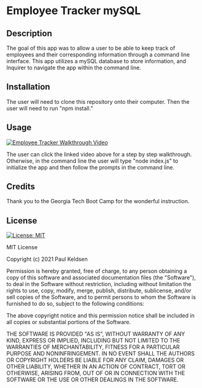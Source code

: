 # Employee Tracker mySQL

## Description
The goal of this app was to allow a user to be able to keep track of employees and their corresponding information through a command line interface.  This app utilizes a mySQL database to store information, and Inquirer to navigate the app within the command line.

## Installation
The user will need to clone this repository onto their computer.  Then the user will need to run "npm install."

## Usage
[![Employee Tracker Walkthrough Video](http://img.youtube.com/vi/qUtW86Nw5-4/0.jpg)](http://www.youtube.com/watch?v=qUtW86Nw5-4 "Employee Tracker Walkthrough Video")

The user can click the linked video above for a step by step walkthrough. Otherwise, in the command line the user will type "node index.js" to initialize the app and then follow the prompts in the command line.

## Credits
Thank you to the Georgia Tech Boot Camp for the wonderful instruction.

## License
[![License: MIT](https://img.shields.io/badge/License-MIT-yellow.svg)](https://opensource.org/licenses/MIT)

MIT License

Copyright (c) 2021 Paul Keldsen

Permission is hereby granted, free of charge, to any person obtaining a copy
of this software and associated documentation files (the "Software"), to deal
in the Software without restriction, including without limitation the rights
to use, copy, modify, merge, publish, distribute, sublicense, and/or sell
copies of the Software, and to permit persons to whom the Software is
furnished to do so, subject to the following conditions:

The above copyright notice and this permission notice shall be included in all
copies or substantial portions of the Software.

THE SOFTWARE IS PROVIDED "AS IS", WITHOUT WARRANTY OF ANY KIND, EXPRESS OR
IMPLIED, INCLUDING BUT NOT LIMITED TO THE WARRANTIES OF MERCHANTABILITY,
FITNESS FOR A PARTICULAR PURPOSE AND NONINFRINGEMENT. IN NO EVENT SHALL THE
AUTHORS OR COPYRIGHT HOLDERS BE LIABLE FOR ANY CLAIM, DAMAGES OR OTHER
LIABILITY, WHETHER IN AN ACTION OF CONTRACT, TORT OR OTHERWISE, ARISING FROM,
OUT OF OR IN CONNECTION WITH THE SOFTWARE OR THE USE OR OTHER DEALINGS IN THE
SOFTWARE.